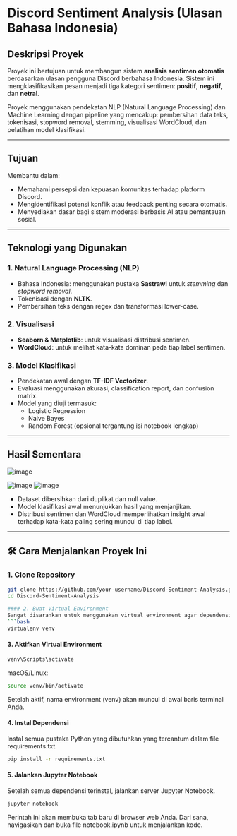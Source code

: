 # Discord Sentiment Analysis (Ulasan Bahasa Indonesia)

## Deskripsi Proyek
Proyek ini bertujuan untuk membangun sistem **analisis sentimen otomatis** berdasarkan ulasan pengguna Discord berbahasa Indonesia. Sistem ini mengklasifikasikan pesan menjadi tiga kategori sentimen: **positif**, **negatif**, dan **netral**.

Proyek menggunakan pendekatan NLP (Natural Language Processing) dan Machine Learning dengan pipeline yang mencakup: pembersihan data teks, tokenisasi, stopword removal, stemming, visualisasi WordCloud, dan pelatihan model klasifikasi.

---

## Tujuan
Membantu dalam:
- Memahami persepsi dan kepuasan komunitas terhadap platform Discord.
- Mengidentifikasi potensi konflik atau feedback penting secara otomatis.
- Menyediakan dasar bagi sistem moderasi berbasis AI atau pemantauan sosial.

---

## Teknologi yang Digunakan

### 1. **Natural Language Processing (NLP)**
- Bahasa Indonesia: menggunakan pustaka **Sastrawi** untuk *stemming* dan *stopword removal*.
- Tokenisasi dengan **NLTK**.
- Pembersihan teks dengan regex dan transformasi lower-case.

### 2. **Visualisasi**
- **Seaborn & Matplotlib**: untuk visualisasi distribusi sentimen.
- **WordCloud**: untuk melihat kata-kata dominan pada tiap label sentimen.

### 3. **Model Klasifikasi**
- Pendekatan awal dengan **TF-IDF Vectorizer**.
- Evaluasi menggunakan akurasi, classification report, dan confusion matrix.
- Model yang diuji termasuk:
  - Logistic Regression
  - Naive Bayes
  - Random Forest (opsional tergantung isi notebook lengkap)

---

## Hasil Sementara

![image](https://github.com/user-attachments/assets/fbdd5285-22c3-4815-a7ec-74d3dedff7c6)

![image](https://github.com/user-attachments/assets/d124ddbb-4af1-4124-a64e-0409b401a6b9)
![image](https://github.com/user-attachments/assets/6a8ba73b-5a7c-447a-8591-aa79e28a5c86)

- Dataset dibersihkan dari duplikat dan null value.
- Model klasifikasi awal menunjukkan hasil yang menjanjikan.
- Distribusi sentimen dan WordCloud memperlihatkan insight awal terhadap kata-kata paling sering muncul di tiap label.

---

## 🛠️ Cara Menjalankan Proyek Ini

### 1. Clone Repository
```bash
git clone https://github.com/your-username/Discord-Sentiment-Analysis.git
cd Discord-Sentiment-Analysis

#### 2. Buat Virtual Environment
Sangat disarankan untuk menggunakan virtual environment agar dependensi proyek tidak bercampur dengan instalasi Python global Anda.
```bash
virtualenv venv
```

#### 3. Aktifkan Virtual Environment
```bash
venv\Scripts\activate
```
macOS/Linux:
```bash
source venv/bin/activate
```
Setelah aktif, nama environment (venv) akan muncul di awal baris terminal Anda.

#### 4. Instal Dependensi
Instal semua pustaka Python yang dibutuhkan yang tercantum dalam file requirements.txt.
```bash
pip install -r requirements.txt
```

#### 5. Jalankan Jupyter Notebook
Setelah semua dependensi terinstal, jalankan server Jupyter Notebook.
```bash
jupyter notebook
```
Perintah ini akan membuka tab baru di browser web Anda. Dari sana, navigasikan dan buka file notebook.ipynb untuk menjalankan kode.
